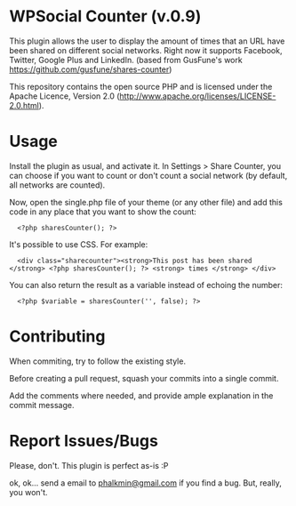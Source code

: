 WPSocial Counter (v.0.9)
========================

This plugin allows the user to display the amount of times that an URL have been shared on different social networks. Right now it supports Facebook, Twitter, Google Plus and LinkedIn. (based from GusFune's work https://github.com/gusfune/shares-counter)

This repository contains the open source PHP and is licensed under the Apache Licence, Version 2.0 (http://www.apache.org/licenses/LICENSE-2.0.html).

Usage
=====

Install the plugin as usual, and activate it. In Settings > Share Counter, you can choose if you want to count or don't count a social network (by default, all networks are counted).

Now, open the single.php file of your theme (or any other file) and add this code in any place that you want to show the count:

      <?php sharesCounter(); ?>

It's possible to use CSS. For example:

      <div class="sharecounter"><strong>This post has been shared </strong> <?php sharesCounter(); ?> <strong> times </strong> </div>

You can also return the result as a variable instead of echoing the number:

      <?php $variable = sharesCounter('', false); ?>

Contributing
============

When commiting, try to follow the existing style.

Before creating a pull request, squash your commits into a single commit.

Add the comments where needed, and provide ample explanation in the commit message.

Report Issues/Bugs
==================

Please, don't. This plugin is perfect as-is :P

ok, ok... send a email to phalkmin@gmail.com if you find a bug. But, really, you won't.
